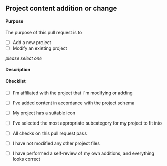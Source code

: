 ## Project content addition or change

#### Purpose

The purpose of this pull request is to
- [ ] Add a new project
- [ ] Modify an existing project

_please select one_


#### Description

<!-- Please include a summary of your changes -->

#### Checklist

- [ ] I'm affiliated with the project that I'm modifying or adding

- [ ] I've added content in accordance with the project schema

- [ ] My project has a suitable icon

- [ ] I've selected the most appropriate subcategory for my project to fit into

- [ ] All checks on this pull request pass

- [ ] I have not modified any other project files

- [ ] I have performed a self-review of my own additions, and everything looks correct
